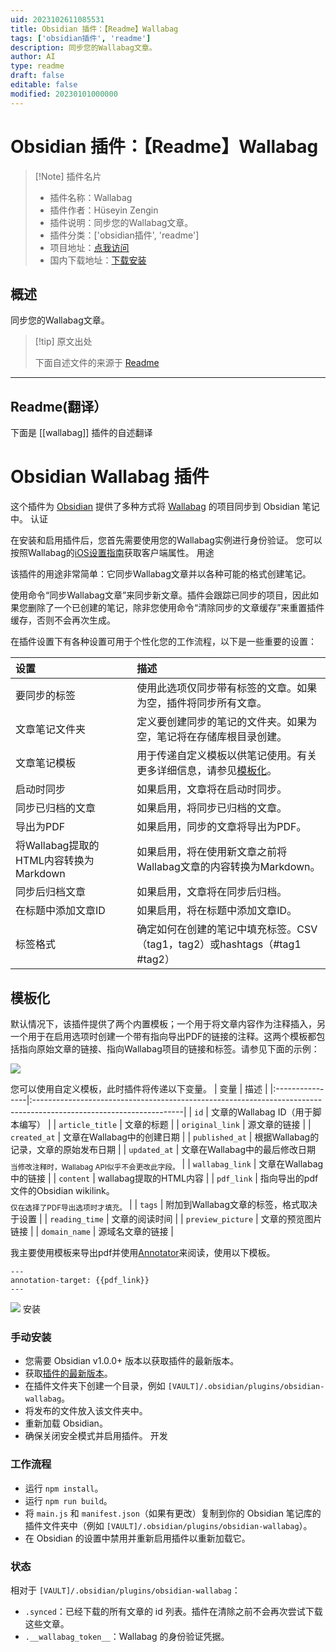 ```yaml
---
uid: 2023102611085531
title: Obsidian 插件：【Readme】Wallabag
tags: ['obsidian插件', 'readme']
description: 同步您的Wallabag文章。
author: AI
type: readme
draft: false
editable: false
modified: 20230101000000
---
```


# Obsidian 插件：【Readme】Wallabag

> [!Note] 插件名片
> - 插件名称：Wallabag
> - 插件作者：Hüseyin Zengin
> - 插件说明：同步您的Wallabag文章。
> - 插件分类：['obsidian插件', 'readme']
> - 项目地址：[点我访问](https://github.com/huseyz/obsidian-wallabag)
> - 国内下载地址：[下载安装](https://pkmer.cn/products/plugin/pluginMarket/?wallabag)

## 概述

同步您的Wallabag文章。



> [!tip] 原文出处
> 
>下面自述文件的来源于 [Readme](https://ghproxy.net/https://raw.githubusercontent.com/huseyz/obsidian-wallabag/master/README.md)
> 

---

## Readme(翻译）

下面是 [[wallabag]] 插件的自述翻译


# Obsidian Wallabag 插件

这个插件为 [Obsidian](https://obsidian.md) 提供了多种方式将 [Wallabag](https://www.wallabag.it/en) 的项目同步到 Obsidian 笔记中。
认证

在安装和启用插件后，您首先需要使用您的Wallabag实例进行身份验证。
您可以按照Wallabag的[iOS设置指南](https://doc.wallabag.org/en/apps/ios.html)获取客户端属性。
用途

该插件的用途非常简单：它同步Wallabag文章并以各种可能的格式创建笔记。

使用命令“同步Wallabag文章”来同步新文章。插件会跟踪已同步的项目，因此如果您删除了一个已创建的笔记，除非您使用命令“清除同步的文章缓存”来重置插件缓存，否则不会再次生成。

在插件设置下有各种设置可用于个性化您的工作流程，以下是一些重要的设置：

| 设置                                                   | 描述                                                                                                                |
| :----------------------------------------------------- | :------------------------------------------------------------------------------------------------------------------ |
| 要同步的标签                                           | 使用此选项仅同步带有标签的文章。如果为空，插件将同步所有文章。                                                      |
| 文章笔记文件夹                                         | 定义要创建同步的笔记的文件夹。如果为空，笔记将在存储库根目录创建。                                                    |
| 文章笔记模板                                           | 用于传递自定义模板以供笔记使用。有关更多详细信息，请参见[模板化](#templating)。                                         |
| 启动时同步                                             | 如果启用，文章将在启动时同步。                                                                                      |
| 同步已归档的文章                                       | 如果启用，将同步已归档的文章。                                                                                      |
| 导出为PDF                                              | 如果启用，同步的文章将导出为PDF。                                                                                   |
| 将Wallabag提取的HTML内容转换为Markdown                 | 如果启用，将在使用新文章之前将Wallabag文章的内容转换为Markdown。                                                     |
| 同步后归档文章                                         | 如果启用，文章将在同步后归档。                                                                                      |
| 在标题中添加文章ID                                     | 如果启用，将在标题中添加文章ID。                                                                                    |
| 标签格式                                               | 确定如何在创建的笔记中填充标签。CSV（tag1，tag2）或hashtags（#tag1 #tag2）                                            |
## 模板化

默认情况下，该插件提供了两个内置模板；一个用于将文章内容作为注释插入，另一个用于在启用选项时创建一个带有指向导出PDF的链接的注释。这两个模板都包括指向原始文章的链接、指向Wallabag项目的链接和标签。请参见下面的示例：

![](screenshots/ss1.png)

您可以使用自定义模板，此时插件将传递以下变量。
| 变量 | 描述 |
|:----------------|:-------------------------------------------------------------------------------------------------------------------|
| `id` | 文章的Wallabag ID（用于脚本编写） |
| `article_title` | 文章的标题 |
| `original_link` | 源文章的链接 |
| `created_at` | 文章在Wallabag中的创建日期 |
| `published_at` | 根据Wallabag的记录，文章的原始发布日期 |
| `updated_at` | 文章在Wallabag中的最后修改日期 <sub><br>当修改注释时，Wallabag API似乎不会更改此字段。</sub> |
| `wallabag_link` | 文章在Wallabag中的链接 |
| `content` | wallabag提取的HTML内容 |
| `pdf_link` | 指向导出的pdf文件的Obsidian wikilink。 <sub><br>仅在选择了PDF导出选项时才填充。</sub> |
| `tags` | 附加到Wallabag文章的标签，格式取决于设置 |
| `reading_time` | 文章的阅读时间 |
| `preview_picture` | 文章的预览图片链接 |
| `domain_name` | 源域名文章的链接 |

我主要使用模板来导出pdf并使用[Annotator]()来阅读，使用以下模板。

```
---
annotation-target: {{pdf_link}}
---
```

![](screenshots/ss2.png)
安装
### 手动安装

- 您需要 Obsidian v1.0.0+ 版本以获取插件的最新版本。
- 获取[插件的最新版本](https://github.com/huseyz/obsidian-wallabag/releases/latest)。
- 在插件文件夹下创建一个目录，例如 `[VAULT]/.obsidian/plugins/obsidian-wallabag`。
- 将发布的文件放入该文件夹中。
- 重新加载 Obsidian。
- 确保关闭安全模式并启用插件。
开发
### 工作流程

- 运行 `npm install`。
- 运行 `npm run build`。
- 将 `main.js` 和 `manifest.json`（如果有更改）复制到你的 Obsidian 笔记库的插件文件夹中（例如 `[VAULT]/.obsidian/plugins/obsidian-wallabag`）。
- 在 Obsidian 的设置中禁用并重新启用插件以重新加载它。
### 状态

相对于 `[VAULT]/.obsidian/plugins/obsidian-wallabag`：

- `.synced`：已经下载的所有文章的 id 列表。插件在清除之前不会再次尝试下载这些文章。
- `.__wallabag_token__`：Wallabag 的身份验证凭据。



